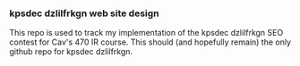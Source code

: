 ### kpsdec dzlilfrkgn web site design
This repo is used to track my implementation of the kpsdec dzlilfrkgn SEO 
contest for Cav's 470 IR course. This should (and hopefully remain) the only
github repo for kpsdec dzlilfrkgn.
